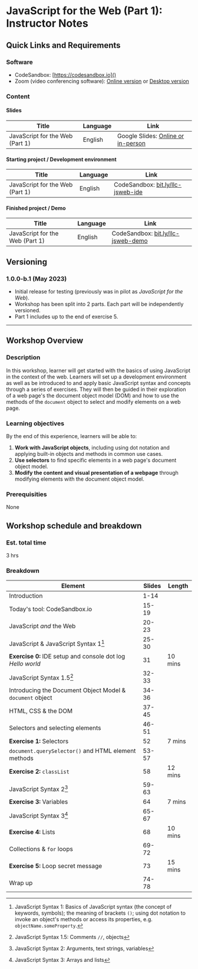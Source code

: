 # JavaScript for the Web (Part 1): Instructor Notes

## Quick Links and Requirements

### Software

* CodeSandbox: [https://codesandbox.io]()
* Zoom (video conferencing software): [Online version](https://zoom.us) or [Desktop version](https://zoom.us/download)

### Content

#### __Slides__

Title | Language | Link 
--- | --- | ---
JavaScript for the Web (Part 1) | English | Google Slides: [Online or in-person](https://docs.google.com/presentation/d/1qD9WIVqXdVBYNJKsi56jDBqspmrNbFa5BZaEzTEDS0c/edit?usp=share_link)


#### __Starting project / Development environment__

Title | Language | Link 
--- | --- | ---
JavaScript for the Web (Part 1) | English | CodeSandbox: [bit.ly/llc-jsweb-ide](https://bit.ly/llc-jsweb-ide)

#### __Finished project / Demo__
Title | Language | Link 
--- | --- | ---
JavaScript for the Web (Part 1) | English | CodeSandbox: [bit.ly/llc-jsweb-demo](https://bit.ly/llc-jsweb-demo)

## Versioning
### 1.0.0-b.1 (May 2023)
* Initial release for testing (previously was in pilot as _JavaScript for the Web_).
* Workshop has been split into 2 parts. Each part will be independently versioned.
* Part 1 includes up to the end of exercise 5.

---

## Workshop Overview

### Description

In this workshop, learner will get started with the basics of using JavaScript in the context of the web. Learners will set up a development environment as well as be introduced to and apply basic JavaScript syntax and concepts through a series of exercises. They will then be guided in their exploration of a web page's the document object model (DOM) and how to use the methods of the `document` object to select and modify elements on a web page. 

### Learning objectives

By the end of this experience, learners will be able to:
1. __Work with JavaScript objects__, including using dot notation and applying built-in objects and methods in common use cases.
2. __Use selectors__ to find specific elements in a web page's document object model.
3. __Modify the content and visual presentation of a webpage__ through modifying elements with the document object model.

### Prerequisities
None

## Workshop schedule and breakdown

### Est. total time
3 hrs 

### Breakdown

Element | Slides | Length
--- | --- | ---
Introduction | 1-14 |
Today's tool: CodeSandbox.io | 15-19 |
JavaScript _and_ the Web | 20-23 |
JavaScript & JavaScript Syntax 1[^syntax-1] | 25-30
__Exercise 0:__ IDE setup and console dot log _Hello world_ | 31 | 10 mins 
JavaScript Syntax 1.5[^syntax-1.5] | 32-33
Introducing the Document Object Model & `document` object | 34-36
HTML, CSS & the DOM | 37-45 |
Selectors and selecting elements | 46-51 |
__Exercise 1:__ Selectors | 52 | 7 mins
`document.querySelector()` and HTML element methods | 53-57 |
__Exercise 2:__ `classList` | 58 | 12 mins
JavaScript Syntax 2[^syntax-2] | 59-63 |
__Exercise 3:__ Variables | 64 | 7 mins
JavaScript Syntax 3[^syntax-3] | 65-67 |
__Exercise 4:__ Lists | 68 | 10 mins
Collections & `for` loops | 69-72 | 
__Exercise 5:__ Loop secret message | 73 | 15 mins
Wrap up | 74-78 | 

[^syntax-1]: JavaScript Syntax 1: Basics of JavaScript syntax (the concept of keywords, symbols); the meaning of brackets `()`; using dot notation to invoke an object's methods or access its properties, e.g. `objectName.someProperty`.
[^syntax-1.5]: JavaScript Syntax 1.5: Comments `//`, objects
[^syntax-2]: JavaScript Syntax 2: Arguments, text strings, variables
[^syntax-3]: JavaScript Syntax 3: Arrays and lists

